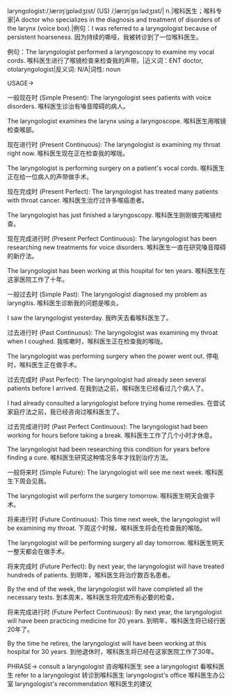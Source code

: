laryngologist:/ˌlærɪŋˈɡɒlədʒɪst/ (US) /ˌlærɪŋˈɡɑːlədʒɪst/| n.|喉科医生；喉科专家|A doctor who specializes in the diagnosis and treatment of disorders of the larynx (voice box).|例句：I was referred to a laryngologist because of persistent hoarseness. 因为持续的嘶哑，我被转诊到了一位喉科医生。

例句：The laryngologist performed a laryngoscopy to examine my vocal cords. 喉科医生进行了喉镜检查来检查我的声带。|近义词：ENT doctor, otolaryngologist|反义词: N/A|词性: noun


USAGE->

一般现在时 (Simple Present):
The laryngologist sees patients with voice disorders.  喉科医生诊治有嗓音障碍的病人。

The laryngologist examines the larynx using a laryngoscope.  喉科医生用喉镜检查喉部。


现在进行时 (Present Continuous):
The laryngologist is examining my throat right now. 喉科医生现在正在检查我的喉咙。

The laryngologist is performing surgery on a patient's vocal cords. 喉科医生正在给一位病人的声带做手术。


现在完成时 (Present Perfect):
The laryngologist has treated many patients with throat cancer. 喉科医生治疗过许多喉癌患者。

The laryngologist has just finished a laryngoscopy. 喉科医生刚刚做完喉镜检查。


现在完成进行时 (Present Perfect Continuous):
The laryngologist has been researching new treatments for voice disorders.  喉科医生一直在研究嗓音障碍的新疗法。

The laryngologist has been working at this hospital for ten years. 喉科医生在这家医院工作了十年。



一般过去时 (Simple Past):
The laryngologist diagnosed my problem as laryngitis. 喉科医生诊断我的问题是喉炎。

I saw the laryngologist yesterday. 我昨天去看喉科医生了。


过去进行时 (Past Continuous):
The laryngologist was examining my throat when I coughed. 我咳嗽时，喉科医生正在检查我的喉咙。

The laryngologist was performing surgery when the power went out. 停电时，喉科医生正在做手术。


过去完成时 (Past Perfect):
The laryngologist had already seen several patients before I arrived. 在我到达之前，喉科医生已经看过几个病人了。

I had already consulted a laryngologist before trying home remedies. 在尝试家庭疗法之前，我已经咨询过喉科医生了。


过去完成进行时 (Past Perfect Continuous):
The laryngologist had been working for hours before taking a break. 喉科医生工作了几个小时才休息。

The laryngologist had been researching this condition for years before finding a cure. 喉科医生研究这种情况多年才找到治疗方法。


一般将来时 (Simple Future):
The laryngologist will see me next week. 喉科医生下周会见我。

The laryngologist will perform the surgery tomorrow. 喉科医生明天会做手术。


将来进行时 (Future Continuous):
This time next week, the laryngologist will be examining my throat. 下周这个时候，喉科医生将会在检查我的喉咙。

The laryngologist will be performing surgery all day tomorrow. 喉科医生明天一整天都会在做手术。


将来完成时 (Future Perfect):
By next year, the laryngologist will have treated hundreds of patients. 到明年，喉科医生将治疗数百名患者。

By the end of the week, the laryngologist will have completed all the necessary tests. 到本周末，喉科医生将完成所有必要的检查。


将来完成进行时 (Future Perfect Continuous):
By next year, the laryngologist will have been practicing medicine for 20 years. 到明年，喉科医生将已经行医20年了。

By the time he retires, the laryngologist will have been working at this hospital for 30 years. 到他退休时，喉科医生将已经在这家医院工作了30年。


PHRASE->
consult a laryngologist  咨询喉科医生
see a laryngologist  看喉科医生
refer to a laryngologist  转诊到喉科医生
laryngologist's office  喉科医生办公室
laryngologist's recommendation  喉科医生的建议
